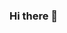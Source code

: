 ### Hi there 👋

<!--
**fcsouza/fcsouza** is a ✨ _special_ ✨ repository because its `README.md` (this file) appears on your GitHub profile.

Here are some ideas to get you started:

![My github stats](https://github-readme-stats.vercel.app/api?username=fcsouza&show_icons=true)

- 🔭 I’m currently working on ...
- 🌱 I’m currently learning ...
- 👯 I’m looking to collaborate on ...
- 🤔 I’m looking for help with ...
- 💬 Ask me about ...
- 📫 How to reach me: ...
- 😄 Pronouns: ...
- ⚡ Fun fact: ...
-->
